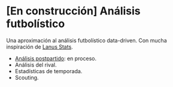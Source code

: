 # [En construcción] Análisis futbolístico

Una aproximación al análisis futbolístico data-driven. Con mucha inspiración de [Lanus Stats](https://github.com/lanusStats).

- [Análisis postpartido](https://github.com/famarti/Football_analytics/blob/master/src/dashboard_match.ipynb): en proceso.
- Análisis del rival.
- Estadísticas de temporada.
- Scouting.